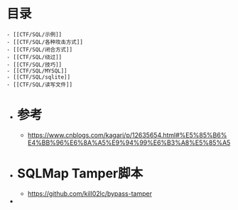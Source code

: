 # 目录
	- [[CTF/SQL/示例]]
	- [[CTF/SQL/各种攻击方式]]
	- [[CTF/SQL/闭合方式]]
	- [[CTF/SQL/绕过]]
	- [[CTF/SQL/技巧]]
	- [[CTF/SQL/MYSQL]]
	- [[CTF/SQL/sqlite]]
	- [[CTF/SQL/读写文件]]
- # 参考
	- https://www.cnblogs.com/kagari/p/12635654.html#%E5%85%B6%E4%BB%96%E6%8A%A5%E9%94%99%E6%B3%A8%E5%85%A5
- # SQLMap Tamper脚本
	- https://github.com/kill02lc/bypass-tamper
-